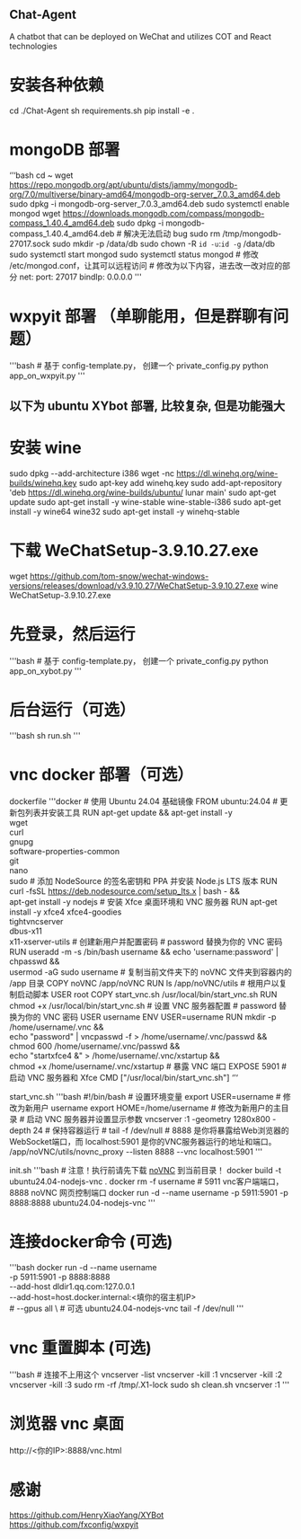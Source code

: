 ## Chat-Agent
A chatbot that can be deployed on WeChat and utilizes COT and React technologies

# 安装各种依赖
cd ./Chat-Agent
sh requirements.sh
pip install -e .

# mongoDB 部署
‘’‘bash
    cd ~
    wget https://repo.mongodb.org/apt/ubuntu/dists/jammy/mongodb-org/7.0/multiverse/binary-amd64/mongodb-org-server_7.0.3_amd64.deb
    sudo dpkg -i  mongodb-org-server_7.0.3_amd64.deb
    sudo systemctl enable mongod
    wget https://downloads.mongodb.com/compass/mongodb-compass_1.40.4_amd64.deb
    sudo dpkg -i mongodb-compass_1.40.4_amd64.deb
    # 解决无法启动 bug
    sudo rm /tmp/mongodb-27017.sock
    sudo mkdir -p /data/db
    sudo chown -R `id -u`:`id -g` /data/db
    sudo systemctl start mongod
    sudo systemctl status mongod
    # 修改 /etc/mongod.conf，让其可以远程访问
    # 修改为以下内容，进去改一改对应的部分
    net:
        port: 27017
        bindIp: 0.0.0.0
'''

# wxpyit 部署 （单聊能用，但是群聊有问题）
'''bash
    # 基于 config-template.py， 创建一个 private_config.py
    python app_on_wxpyit.py
'''

## 以下为 ubuntu XYbot 部署, 比较复杂, 但是功能强大
# 安装 wine
sudo dpkg --add-architecture i386
wget -nc https://dl.winehq.org/wine-builds/winehq.key
sudo apt-key add winehq.key
sudo add-apt-repository 'deb https://dl.winehq.org/wine-builds/ubuntu/ lunar main'
sudo apt-get update
sudo apt-get install -y wine-stable wine-stable-i386
sudo apt-get install -y wine64 wine32
sudo apt-get install -y winehq-stable

# 下载 WeChatSetup-3.9.10.27.exe
wget https://github.com/tom-snow/wechat-windows-versions/releases/download/v3.9.10.27/WeChatSetup-3.9.10.27.exe
wine WeChatSetup-3.9.10.27.exe

# 先登录，然后运行
'''bash
    # 基于 config-template.py， 创建一个 private_config.py
    python app_on_xybot.py
'''

# 后台运行（可选）
'''bash
    sh run.sh
'''

# vnc docker 部署（可选）
dockerfile
'''docker
    # 使用 Ubuntu 24.04 基础镜像
    FROM ubuntu:24.04
    # 更新包列表并安装工具
    RUN apt-get update && apt-get install -y \
        wget \
        curl \
        gnupg \
        software-properties-common \
        git \
        nano \
        sudo
    # 添加 NodeSource 的签名密钥和 PPA 并安装 Node.js LTS 版本
    RUN curl -fsSL https://deb.nodesource.com/setup_lts.x | bash - && \
        apt-get install -y nodejs
    # 安装 Xfce 桌面环境和 VNC 服务器
    RUN apt-get install -y xfce4 xfce4-goodies \
        tightvncserver \
        dbus-x11 \
        x11-xserver-utils
    # 创建新用户并配置密码
    # password 替换为你的 VNC 密码
    RUN useradd -m -s /bin/bash username && echo 'username:password' | chpasswd && \
        usermod -aG sudo username
    # 复制当前文件夹下的 noVNC 文件夹到容器内的 /app 目录
    COPY noVNC /app/noVNC
    RUN ls /app/noVNC/utils
    # 根用户以复制启动脚本
    USER root
    COPY start_vnc.sh /usr/local/bin/start_vnc.sh
    RUN chmod +x /usr/local/bin/start_vnc.sh
    # 设置 VNC 服务器配置
    # password 替换为你的 VNC 密码
    USER username
    ENV USER=username
    RUN mkdir -p /home/username/.vnc && \
        echo "password" | vncpasswd -f > /home/username/.vnc/passwd && \
        chmod 600 /home/username/.vnc/passwd && \
        echo "startxfce4 &" > /home/username/.vnc/xstartup && \
        chmod +x /home/username/.vnc/xstartup
    # 暴露 VNC 端口
    EXPOSE 5901
    # 启动 VNC 服务器和 Xfce
    CMD ["/usr/local/bin/start_vnc.sh"]
‘’‘

start_vnc.sh
'''bash
    #!/bin/bash
    # 设置环境变量
    export USER=username  # 修改为新用户 username
    export HOME=/home/username  # 修改为新用户的主目录
    # 启动 VNC 服务器并设置显示参数
    vncserver :1 -geometry 1280x800 -depth 24
    # 保持容器运行
    # tail -f /dev/null
    # 8888 是你将暴露给Web浏览器的WebSocket端口，而 localhost:5901 是你的VNC服务器运行的地址和端口。
    /app/noVNC/utils/novnc_proxy --listen 8888 --vnc localhost:5901
'''

init.sh
'''bash
    # 注意！执行前请先下载 [noVNC](https://github.com/novnc/noVNC) 到当前目录！
    docker build -t ubuntu24.04-nodejs-vnc .
    docker rm -f username
    # 5911 vnc客户端端口，8888 noVNC 网页控制端口
    docker run -d --name username -p 5911:5901 -p 8888:8888 ubuntu24.04-nodejs-vnc
'''

# 连接docker命令 (可选)
'''bash
    docker run -d --name username \
    -p 5911:5901 -p 8888:8888 \
    --add-host dldir1.qq.com:127.0.0.1 \
    --add-host=host.docker.internal:<填你的宿主机IP> \
    # --gpus all \  # 可选
    ubuntu24.04-nodejs-vnc tail -f /dev/null
'''

# vnc 重置脚本 (可选)
'''bash
    # 连接不上用这个
    vncserver -list
    vncserver -kill :1
    vncserver -kill :2
    vncserver -kill :3
    sudo rm -rf /tmp/.X1-lock
    sudo sh clean.sh
    vncserver :1
'''

# 浏览器 vnc 桌面
http://<你的IP>:8888/vnc.html


# 感谢
https://github.com/HenryXiaoYang/XYBot
https://github.com/fxconfig/wxpyit








